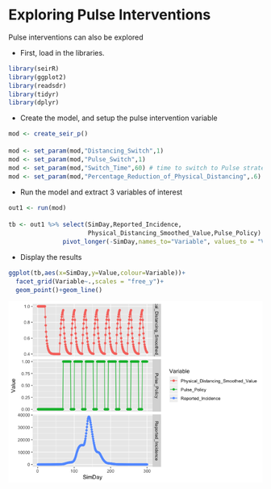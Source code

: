 Exploring Pulse Interventions
================

<!-- README.md is generated from README.Rmd. Please edit that file -->

Pulse interventions can also be explored

  - First, load in the libraries.

<!-- end list -->

``` r
library(seirR)
library(ggplot2)
library(readsdr)
library(tidyr)
library(dplyr)
```

  - Create the model, and setup the pulse intervention variable

<!-- end list -->

``` r
mod <- create_seir_p()

mod <- set_param(mod,"Distancing_Switch",1)
mod <- set_param(mod,"Pulse_Switch",1)
mod <- set_param(mod,"Switch_Time",60) # time to switch to Pulse strategy
mod <- set_param(mod,"Percentage_Reduction_of_Physical_Distancing",.6)
```

  - Run the model and extract 3 variables of interest

<!-- end list -->

``` r
out1 <- run(mod)

tb <- out1 %>% select(SimDay,Reported_Incidence,
                      Physical_Distancing_Smoothed_Value,Pulse_Policy) %>%
               pivot_longer(-SimDay,names_to="Variable", values_to = "Value")
```

  - Display the results

<!-- end list -->

``` r
ggplot(tb,aes(x=SimDay,y=Value,colour=Variable))+
  facet_grid(Variable~.,scales = "free_y")+
  geom_point()+geom_line()
```

![](README_files/figure-gfm/unnamed-chunk-4-1.png)<!-- -->
